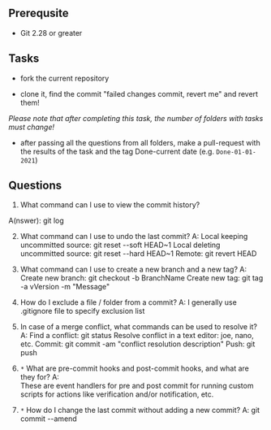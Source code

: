 ## Prerequsite

* Git 2.28 or greater

## Tasks

* fork the current repository

* clone it, find the commit "failed changes commit, revert me" and revert them! 

*Please note that after completing this task, the number of folders with tasks must change!*

* after passing all the questions from all folders, make a pull-request with the results of the task and the tag Done-current date (e.g. `Done-01-01-2021`)


## Questions

1. What command can I use to view the commit history?

A(nswer): 
	git log

2. What command can I use to undo the last commit?
A: 
	Local keeping uncommitted source: 	git reset --soft HEAD~1
	Local deleting uncommitted source: 	git reset --hard HEAD~1
	Remote: 				git revert HEAD

3. What command can I use to create a new branch and a new tag?
A: 
	Create new branch: 	git checkout -b BranchName 
	Create new tag:		git tag -a vVersion -m "Message"

4. How do I exclude a file / folder from a commit?
A: 
	I generally use .gitignore file to specify exclusion list

5. In case of a merge conflict, what commands can be used to resolve it?
A: 
	Find a conflict: 			git status
	Resolve conflict in a text editor: 	joe, nano, etc.
	Commit:					git commit -am "conflict resolution description"
	Push:					git push

6. `*` What are pre-commit hooks and post-commit hooks, and what are they for?
A:	
	These are event handlers for pre and post commit for running custom scripts for actions like verification and/or notification, etc.

7. `*` How do I change the last commit without adding a new commit?
A:
	git commit --amend
	